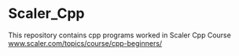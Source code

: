 # Scaler_Cpp
This repository contains cpp programs worked in Scaler Cpp Course www.scaler.com/topics/course/cpp-beginners/
